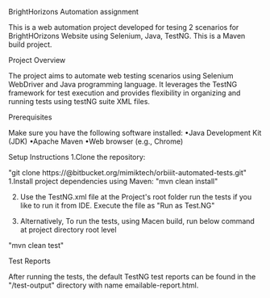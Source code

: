 BrightHorizons Automation assignment

This is a web automation project developed for tesing 2 scenarios for BrightHOrizons Website using Selenium, Java, TestNG. This is a Maven build project.

Project Overview

The project aims to automate web testing scenarios using Selenium WebDriver and Java programming language. It leverages the TestNG framework for test execution and provides flexibility in organizing and running tests using testNG suite XML files.

Prerequisites

Make sure you have the following software installed:
•Java Development Kit (JDK)
•Apache Maven
•Web browser (e.g., Chrome)

Setup Instructions
1.Clone the repository:

"git clone https://@bitbucket.org/mimiktech/orbiiit-automated-tests.git"
1.Install project dependencies using Maven:
"mvn clean install"

2. Use the TestNG.xml file at the Project's root folder run the tests if you like to run it from IDE. Execute the file as "Run as Test.NG"

3. Alternatively, To run the tests, using Macen build, run below command at project directory root level

"mvn clean test"

Test Reports

After running the tests, the default TestNG test reports can be found in the "/test-output" directory with name emailable-report.html.
